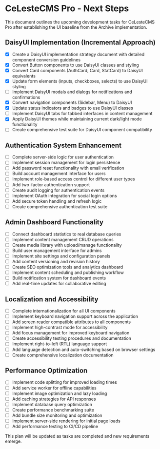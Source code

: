 # CeLesteCMS Pro - Next Steps

This document outlines the upcoming development tasks for CeLesteCMS Pro after establishing the UI baseline from the Archive implementation.

## DaisyUI Implementation (Incremental Approach)

- [x] Create a DaisyUI implementation strategy document with detailed component conversion guidelines
- [x] Convert Button components to use DaisyUI classes and styling
- [x] Convert Card components (AuthCard, Card, StatCard) to DaisyUI equivalents
- [x] Update form elements (inputs, checkboxes, selects) to use DaisyUI styling
- [ ] Implement DaisyUI modals and dialogs for notifications and confirmations
- [x] Convert navigation components (Sidebar, Menu) to DaisyUI
- [x] Update status indicators and badges to use DaisyUI classes
- [ ] Implement DaisyUI tabs for tabbed interfaces in content management
- [x] Apply DaisyUI themes while maintaining current dark/light mode functionality
- [ ] Create comprehensive test suite for DaisyUI component compatibility

## Authentication System Enhancement

- [ ] Complete server-side logic for user authentication
- [ ] Implement session management for login persistence
- [ ] Add password reset functionality with email verification
- [ ] Build account management interface for users
- [ ] Implement role-based access control for different user types
- [ ] Add two-factor authentication support
- [ ] Create audit logging for authentication events
- [ ] Implement OAuth integration for social login options
- [ ] Add secure token handling and refresh logic
- [ ] Create comprehensive authentication test suite

## Admin Dashboard Functionality

- [ ] Connect dashboard statistics to real database queries
- [ ] Implement content management CRUD operations
- [ ] Create media library with upload/manage functionality
- [ ] Build user management interface for admins
- [ ] Implement site settings and configuration panels
- [ ] Add content versioning and revision history
- [ ] Create SEO optimization tools and analytics dashboard
- [ ] Implement content scheduling and publishing workflow
- [ ] Build notification system for dashboard events
- [ ] Add real-time updates for collaborative editing

## Localization and Accessibility

- [ ] Complete internationalization for all UI components
- [ ] Implement keyboard navigation support across the application
- [ ] Add screen reader compatible attributes to all components
- [ ] Implement high-contrast mode for accessibility
- [ ] Add focus management for improved keyboard navigation
- [ ] Create accessibility testing procedures and documentation
- [ ] Implement right-to-left (RTL) language support
- [ ] Add language detection and auto-switching based on browser settings
- [ ] Create comprehensive localization documentation

## Performance Optimization

- [ ] Implement code splitting for improved loading times
- [ ] Add service worker for offline capabilities
- [ ] Implement image optimization and lazy loading
- [ ] Add caching strategies for API responses
- [ ] Implement database query optimization
- [ ] Create performance benchmarking suite
- [ ] Add bundle size monitoring and optimization
- [ ] Implement server-side rendering for initial page loads
- [ ] Add performance testing to CI/CD pipeline

This plan will be updated as tasks are completed and new requirements emerge.
